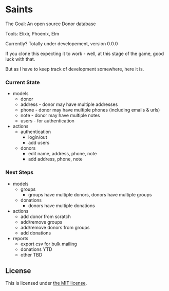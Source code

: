 # Saints

The Goal: An open source Donor database

Tools: Elixir, Phoenix, Elm

Currently? Totally under developement, version 0.0.0

If you clone this expecting it to work - well, at this stage of the game, good luck with that.

But as I have to keep track of development somewhere, here it is.

### Current State
+ models
	+ donor
	+ address - donor may have multiple addresses
	+ phone - donor may have multiple phones (including emails & urls)
	+ note - donor may have multiple notes
	+ users - for authentication
+ actions
	+ authentication
		+ login/out
		+ add users
	+ donors
		+ edit name, address, phone, note
		+ add address, phone, note
		
### Next Steps
+ models
	+ groups 
		+ groups have multiple donors, donors have multiple groups
	+ donations
		+ donors have multiple donations
+ actions
	+ add donor from scratch
	+ add/remove groups
	+ add/remove donors from groups
	+ add donations
+ reports
	+ export csv for bulk mailing
	+ donations YTD
	+ other TBD
	

## License

This is licensed under [the MIT license](LICENSE.md).
